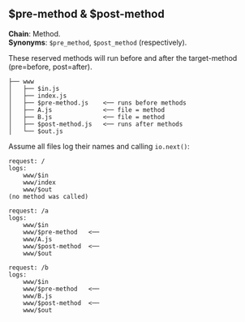 $pre-method & $post-method
--------------------------
**Chain**: Method.  
**Synonyms**: `$pre_method`, `$post_method` (respectively).

These reserved methods will run before and after the target-method (pre=before, post=after).
```
├── www
│   ├── $in.js
│   ├── index.js
│   ├── $pre-method.js    <── runs before methods
│   ├── A.js              <── file = method
│   ├── B.js              <── file = method
│   ├── $post-method.js   <── runs after methods
│   └── $out.js
```

Assume all files log their names and calling `io.next()`:
```
request: /
logs:
	www/$in
	www/index
	www/$out
(no method was called)

request: /a
logs:
	www/$in
	www/$pre-method   <──
	www/A.js
	www/$post-method  <──
	www/$out

request: /b
logs:
	www/$in
	www/$pre-method   <──
	www/B.js
	www/$post-method  <──
	www/$out
```

